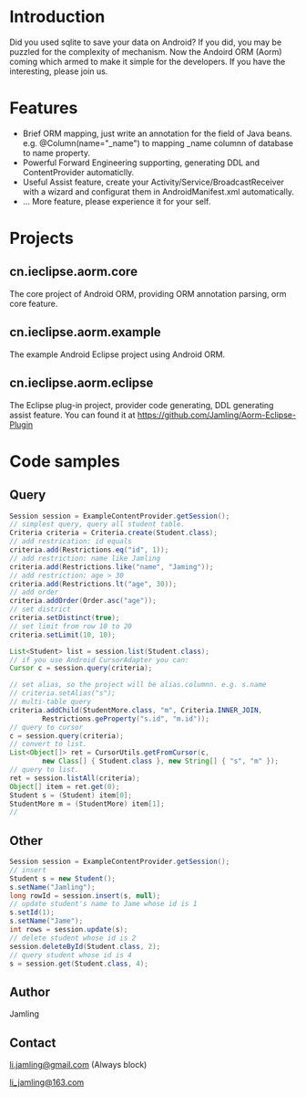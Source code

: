 # Introduction

Did you used sqlite to save your data on Android? If you did, you may be puzzled for the complexity of mechanism. Now the Andoird ORM (Aorm) coming which armed to make it simple for the developers. If you have the interesting, please join us.

# Features
* Brief ORM mapping, just write an annotation for the field of Java beans. e.g. @Column(name="_name") to mapping _name columnn of database to name property.
* Powerful Forward Engineering supporting, generating DDL and ContentProvider automaticlly.
* Useful Assist feature, create your Activity/Service/BroadcastReceiver with a wizard and configurat them in AndroidManifest.xml automatically.
* ...
More feature, please experience it for your self.

# Projects
## cn.ieclipse.aorm.core
The core project of Android ORM, providing ORM annotation parsing, orm core feature.

## cn.ieclipse.aorm.example
The example Android Eclipse project using Android ORM.

## cn.ieclipse.aorm.eclipse
The Eclipse plug-in project, provider code generating, DDL generating assist feature. 
You can found it at https://github.com/Jamling/Aorm-Eclipse-Plugin


# Code samples

## Query

```java
Session session = ExampleContentProvider.getSession();
// simplest query, query all student table.
Criteria criteria = Criteria.create(Student.class);
// add restrication: id equals
criteria.add(Restrictions.eq("id", 1));
// add restriction: name like Jamling
criteria.add(Restrictions.like("name", "Jaming"));
// add restriction: age > 30
criteria.add(Restrictions.lt("age", 30));
// add order
criteria.addOrder(Order.asc("age"));
// set district
criteria.setDistinct(true);
// set limit from row 10 to 20
criteria.setLimit(10, 10);

List<Student> list = session.list(Student.class);
// if you use Android CursorAdapter you can:
Cursor c = session.query(criteria);

// set alias, so the project will be alias.columnn. e.g. s.name
// criteria.setAlias("s");
// multi-table query
criteria.addChild(StudentMore.class, "m", Criteria.INNER_JOIN,
        Restrictions.geProperty("s.id", "m.id"));
// query to cursor
c = session.query(criteria);
// convert to list.
List<Object[]> ret = CursorUtils.getFromCursor(c,
        new Class[] { Student.class }, new String[] { "s", "m" });
// query to list.
ret = session.listAll(criteria);
Object[] item = ret.get(0);
Student s = (Student) item[0];
StudentMore m = (StudentMore) item[1];
//
```

## Other

```java
Session session = ExampleContentProvider.getSession();
// insert
Student s = new Student();
s.setName("Jamling");
long rowId = session.insert(s, null);
// update student's name to Jame whose id is 1
s.setId(1);
s.setName("Jame");
int rows = session.update(s);
// delete student whose id is 2
session.deleteById(Student.class, 2);
// query student whose id is 4
s = session.get(Student.class, 4);
```

## Author
Jamling 

## Contact 
li.jamling@gmail.com (Always block)

li_jamling@163.com
